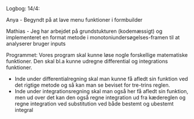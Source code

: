 Logbog:
  14/4:
  
  Anya 
    - Begyndt på at lave menu funktioner i formbuilder

  Mathias
    - Jeg har arbejdet på grundstukturen (kodemæssigt) og implementeret en format metode i monotoniundersøgelses-framen til at analyserer       bruger inputs

Programmet:
  Vores program skal kunne løse nogle forskellige matematiske funktioner. 
  Den skal bl.a kunne udregne differential og integrations funktioner. 
  - Inde under differentialregning skal man kunne få afledt sin funktion ved det rigtige metode og så kan man se beviset for tre-trins         reglen.
  - Inde under integrationsregning skal man også her få afledt sin funktion, men ud over det kan den også regne integration ud fra             kædereglen og regne integration ved substitution ved både bestemt og ubestemt integral
